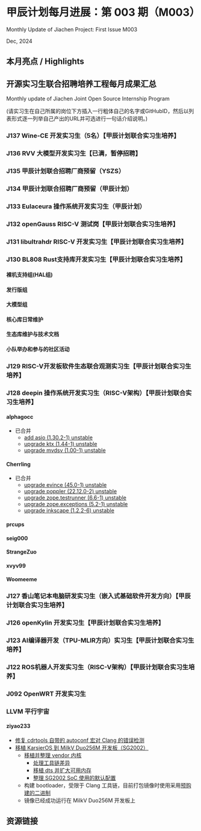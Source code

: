 # 甲辰计划每月进展：第 003 期（M003）

Monthly Update of Jiachen Project: First Issue M003

Dec, 2024

## 本月亮点 / Highlights

## 开源实习生联合招聘培养工程每月成果汇总

Monthly update of Jiachen Joint Open Source Internship Program

(请实习生在自己所属的岗位下方插入一行粗体自己的名字或GitHubID，然后以列表形式逐一列举自己产出的URL并可选进行一句话介绍说明。)

### J137  Wine-CE 开发实习生（5名）【甲辰计划联合实习生培养】

### J136 RVV 大模型开发实习生【已满，暂停招聘】

### J135 甲辰计划联合招聘厂商预留（YSZS）

### J134 甲辰计划联合招聘厂商预留（甲辰计划）

### J133 Eulaceura 操作系统开发实习生（甲辰计划）

### J132 openGauss RISC-V 测试岗【甲辰计划联合实习生培养】

### J131 libultrahdr RISC-V 开发实习生【甲辰计划联合实习生培养】

### J130 BL808 Rust支持库开发实习生【甲辰计划联合实习生培养】

#### 裸机支持组(HAL组)

#### 发行版组

#### 大模型组

#### 核心库日常维护

#### 生态库维护与技术文档

#### 小队举办和参与的社区活动

### J129 RISC-V开发板软件生态联合观测实习生【甲辰计划联合实习生培养】

### J128 deepin 操作系统开发实习生（RISC-V架构）【甲辰计划联合实习生培养】

#### alphagocc

* 已合并
   * [add asio (1.30.2-1) unstable](https://github.com/deepin-community/asio/pull/1)
   * [upgrade ktx (1.44-1) unstable](https://github.com/deepin-community/ktx/pull/2)
   * [upgrade mvdsv (1.00-1) unstable](https://github.com/deepin-community/mvdsv/pull/1)

#### Cherrling

* 已合并
  * [upgrade evince (45.0-1) unstable](https://github.com/deepin-community/evince/pull/1)
  * [upgrade poppler (22.12.0-2) unstable](https://github.com/deepin-community/poppler/pull/2)
  * [upgrade zope.testrunner (6.6-1) unstable](https://github.com/deepin-community/zope.testrunner/pull/3)
  * [upgrade zope.exceptions (5.2-1) unstable](https://github.com/deepin-community/zope.exceptions/pull/3)
  * [upgrade inkscape (1.2.2-6) unstable](https://github.com/deepin-community/inkscape/pull/4)



#### prcups

#### seig000

#### StrangeZuo

#### xvyv99

#### Woomeeme

### J127 香山笔记本电脑研发实习生（嵌入式基础软件开发方向）【甲辰计划联合实习生培养】

### J126 openKylin 开发实习生【甲辰计划联合实习生培养】

### J123 AI编译器开发（TPU-MLIR方向）实习生【甲辰计划联合实习生培养】

### J122 ROS机器人开发实习生（RISC-V架构）【甲辰计划联合实习生培养】

### J092 OpenWRT 开发实习生

### LLVM 平行宇宙

#### ziyao233

- [修复 cdrtools 自带的 autoconf 宏对 Clang 的错误检测](https://gitee.com/karsier/yocto-meta-openeuler/commit/5aa81d655ca13cacdcc2a17402aa4c7f84b5faaa)
- [移植 KarsierOS 到 MilkV Duo256M 开发板（SG2002）](https://gitee.com/karsier/yocto-meta-openeuler/commit/2be9d86756a6a3b9deaba3160a063307ccd959fd)
  - [移植并整理 vendor 内核](https://gitee.com/ziyao233/duo-linux-5.10)
    - [处理工具链差异](https://gitee.com/ziyao233/duo-linux-5.10/commit/05dc6a6a6966723d3665f1ca48fd778279f19ffe)
    - [移植 dts 并扩大可用内存](https://gitee.com/ziyao233/duo-linux-5.10/commit/1fa5336dbd9c568016e0576470834d232f8b65ae)
    - [整理 SG2002 SoC 使用的默认配置](https://gitee.com/ziyao233/duo-linux-5.10/commit/cf180bbfabeb4a8172702ee1e3f6bc93f51e1b7d)
  - 构建 bootloader，受限于 Clang 工具链，目前打包镜像时使用采用[预购建的二进制](https://gitee.com/ziyao233/duo-bootloader-binary/commits/e29b4fed54e866217f654a9056834b661e989a5b)
  - 镜像已经成功运行在 MilkV Duo256M 开发板上

## 资源链接
